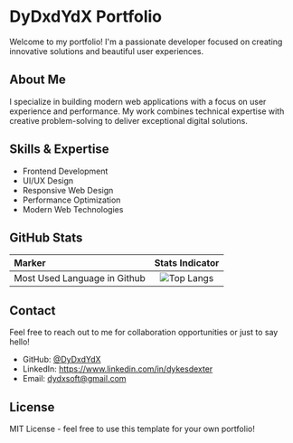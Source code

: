 # DyDxdYdX Portfolio
Welcome to my portfolio! I'm a passionate developer focused on creating innovative solutions and beautiful user experiences.

## About Me

I specialize in building modern web applications with a focus on user experience and performance. My work combines technical expertise with creative problem-solving to deliver exceptional digital solutions.

## Skills & Expertise

- Frontend Development
- UI/UX Design
- Responsive Web Design
- Performance Optimization
- Modern Web Technologies

## GitHub Stats

<div align="center">

|   Marker             |     Stats Indicator     |
| :---                   |     :---:      |
| Most Used Language in Github | ![Top Langs](https://github-readme-stats.vercel.app/api/top-langs/?username=DyDxdYdX&layout=compact&theme=radical&hide_border=true) |

</div>

## Contact

Feel free to reach out to me for collaboration opportunities or just to say hello!

- GitHub: [@DyDxdYdX](https://github.com/DyDxdYdX)
- LinkedIn: https://www.linkedin.com/in/dykesdexter
- Email: dydxsoft@gmail.com

## License

MIT License - feel free to use this template for your own portfolio!
